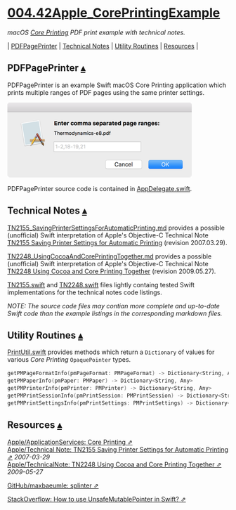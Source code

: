 # [004.42Apple_CorePrintingExample][t]
[t]:https://github.com/marc-medley/004.42Apple_CorePrintingExample

_macOS [Core Printing](https://developer.apple.com/documentation/applicationservices/core_printing) PDF print example with technical notes._

<a id="toc"></a>
| [PDFPagePrinter](#PDFPagePrinter) | [Technical Notes](#TechnicalNotes) | [Utility Routines](#UtilityRoutines) | [Resources](#Resources) | 

## PDFPagePrinter <a id="PDFPagePrinter">[▴](#toc)</a>


PDFPagePrinter is an example Swift macOS Core Printing application which prints multiple ranges of PDF pages using the same printer settings.

![screenshot](README_files/PageRangesInput.png)

PDFPagePrinter source code is contained in [AppDelegate.swift](PDFPagePrinter/PDFPagePrinter/AppDelegate.swift).

## Technical Notes <a id="TechnicalNotes">[▴](#toc)</a>


[TN2155_SavingPrinterSettingsForAutomaticPrinting.md](TN2155_SavingPrinterSettingsForAutomaticPrinting.md) provides a possible (unofficial) Swift interpretation of Apple's Objective-C Technical Note [TN2155 Saving Printer Settings for Automatic Printing](https://developer.apple.com/library/content/technotes/tn2155/_index.html) (revision 2007.03.29).

[TN2248_UsingCocoaAndCorePrintingTogether.md](TN2248_UsingCocoaAndCorePrintingTogether.md) provides a possible (unofficial) Swift interpretation of Apple's  Objective-C Technical Note [TN2248 Using Cocoa and Core Printing Together](https://developer.apple.com/library/content/technotes/tn2248/_index.html) (revision 2009.05.27).

[TN2155.swift](PDFPagePrinter/PDFPagePrinter/TN2155.swift) and [TN2248.swift](PDFPagePrinter/PDFPagePrinter/TN2248.swift) files lightly containg tested Swift implementations for the technical notes code listings.  

_NOTE: The source code files may contian more complete and up-to-date Swift code than the example listings in the corresponding markdown files._

## Utility Routines <a id="UtilityRoutines">[▴](#toc)</a>


[PrintUtil.swift](PDFPagePrinter/PDFPagePrinter/PrintUtil.swift) provides methods which return a `Dictionary` of values for various _Core Printing_ `OpaquePointer` types.

``` swift
getPMPageFormatInfo(pmPageFormat: PMPageFormat) -> Dictionary<String, Any>
getPMPaperInfo(pmPaper: PMPaper) -> Dictionary<String, Any>
getPMPrinterInfo(pmPrinter: PMPrinter) -> Dictionary<String, Any>
getPMPrintSessionInfo(pmPrintSession: PMPrintSession) -> Dictionary<String, Any>
getPMPrintSettingsInfo(pmPrintSettings: PMPrintSettings) -> Dictionary<String, Any>
```

## Resources <a id="Resources">[▴](#toc)</a>


[Apple/ApplicationServices: Core Printing ⇗](https://developer.apple.com/documentation/applicationservices/core_printing)  
[Apple/Technical Note: TN2155 Saving Printer Settings for Automatic Printing ⇗](https://developer.apple.com/library/content/technotes/tn2155/_index.html) _2007-03-29_  
[Apple/TechnicalNote: TN2248 Using Cocoa and Core Printing Together ⇗](https://developer.apple.com/library/content/technotes/tn2248/_index.html) _2009-05-27_  

[GitHub/maxbaeumle: splinter ⇗](https://github.com/maxbaeumle/splinter)  

[StackOverflow: How to use UnsafeMutablePointer<OpaquePointer> in Swift? ⇗](https://stackoverflow.com/questions/44893912/how-to-use-unsafemutablepointeropaquepointer-in-swift)


